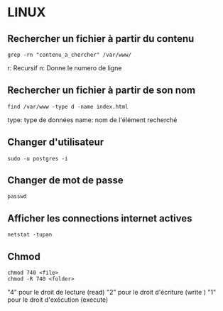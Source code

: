 LINUX
==

Rechercher un fichier à partir du contenu
--

    grep -rn "contenu_a_chercher" /var/www/

r: Recursif
n: Donne le numero de ligne


Rechercher un fichier à partir de son nom
--

    find /var/www -type d -name index.html

type: type de données
name: nom de l'élément recherché


Changer d'utilisateur
--

    sudo -u postgres -i

Changer de mot de passe
--

    passwd

Afficher les connections internet actives
--

    netstat -tupan

Chmod
--

    chmod 740 <file>    
    chmod -R 740 <folder>
    
"4" pour le droit de lecture (read)
"2" pour le droit d'écriture (write )
"1" pour le droit d'exécution (execute)
